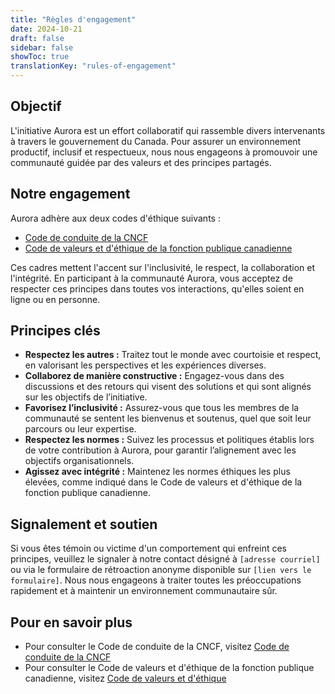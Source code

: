 ```yaml
---
title: "Règles d'engagement"
date: 2024-10-21
draft: false
sidebar: false
showToc: true
translationKey: "rules-of-engagement"
---
```


## Objectif

L'initiative Aurora est un effort collaboratif qui rassemble divers intervenants à travers le gouvernement du Canada. Pour assurer un environnement productif, inclusif et respectueux, nous nous engageons à promouvoir une communauté guidée par des valeurs et des principes partagés.

## Notre engagement

Aurora adhère aux deux codes d'éthique suivants :

* [Code de conduite de la CNCF](https://github.com/cncf/foundation/blob/main/code-of-conduct-languages/fr.md)
* [Code de valeurs et d'éthique de la fonction publique canadienne](https://www.tbs-sct.canada.ca/pol/doc-fra.aspx?id=25049)

Ces cadres mettent l'accent sur l'inclusivité, le respect, la collaboration et l'intégrité. En participant à la communauté Aurora, vous acceptez de respecter ces principes dans toutes vos interactions, qu'elles soient en ligne ou en personne.

## Principes clés

- **Respectez les autres :** Traitez tout le monde avec courtoisie et respect, en valorisant les perspectives et les expériences diverses.
- **Collaborez de manière constructive :** Engagez-vous dans des discussions et des retours qui visent des solutions et qui sont alignés sur les objectifs de l’initiative.
- **Favorisez l’inclusivité :** Assurez-vous que tous les membres de la communauté se sentent les bienvenus et soutenus, quel que soit leur parcours ou leur expertise.
- **Respectez les normes :** Suivez les processus et politiques établis lors de votre contribution à Aurora, pour garantir l’alignement avec les objectifs organisationnels.
- **Agissez avec intégrité :** Maintenez les normes éthiques les plus élevées, comme indiqué dans le Code de valeurs et d'éthique de la fonction publique canadienne.

## Signalement et soutien

Si vous êtes témoin ou victime d'un comportement qui enfreint ces principes, veuillez le signaler à notre contact désigné à `[adresse courriel]` ou via le formulaire de rétroaction anonyme disponible sur `[lien vers le formulaire]`. Nous nous engageons à traiter toutes les préoccupations rapidement et à maintenir un environnement communautaire sûr.

## Pour en savoir plus

* Pour consulter le Code de conduite de la CNCF, visitez [Code de conduite de la CNCF](https://github.com/cncf/foundation/blob/main/code-of-conduct-languages/fr.md)
* Pour consulter le Code de valeurs et d'éthique de la fonction publique canadienne, visitez [Code de valeurs et d'éthique](https://www.tbs-sct.canada.ca/pol/doc-fra.aspx?id=25049)
